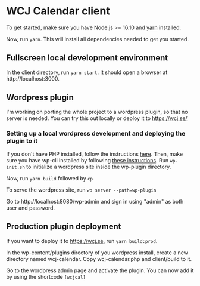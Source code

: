 # WCJ Calendar client

To get started, make sure you have Node.js >= 16.10 and [yarn](https://yarnpkg.com/getting-started/install) installed.

Now, run `yarn`. This will install all dependencies needed to get you started. 

## Fullscreen local development environment

In the client directory, run `yarn start`. It should open a browser at http://localhost:3000. 

## Wordpress plugin

I'm working on porting the whole project to a wordpress plugin, so that no server is needed. You can try this out locally or deploy it to https://wcj.se/

### Setting up a local wordpress development and deploying the plugin to it

If you don't have PHP installed, follow the instructions [here](https://www.php.net/manual/en/install.php). Then, make sure you have wp-cli installed by following [these instructions](https://make.wordpress.org/cli/handbook/guides/installing/). Run `wp-init.sh` to initialize a wordpress site inside the wp-plugin directory.

Now, run `yarn build` followed by `cp `

To serve the wordpress site, run `wp server --path=wp-plugin`

Go to http://localhost:8080/wp-admin and sign in using "admin" as both user and password.

## Production plugin deployment
If you want to deploy it to https://wcj.se, run `yarn build:prod`. 

In the wp-content/plugins directory of you wordpress install, create a new directory named wcj-calendar. Copy wcj-calendar.php and client/build to it. 

Go to the wordpress admin page and activate the plugin. You can now add it by using the shortcode `[wcjcal]`